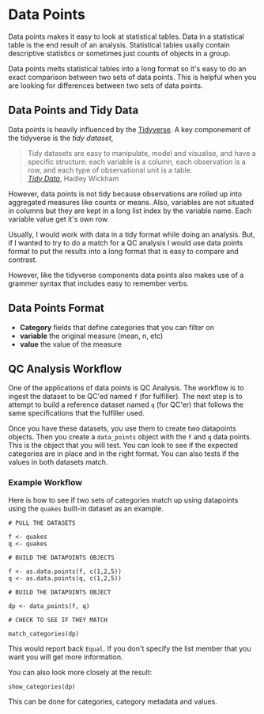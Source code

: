 # Data Points

Data points makes it easy to look at statistical tables. Data in
a statistical table is the end result of an analysis. Statistical
tables usally contain descriptive statistics or sometimes just counts
of objects in a group.

Data points melts statistical tables into a long format so it's
easy to do an exact comparison between two sets of data points. This
is helpful when you are looking for differences between two sets
of data points.

## Data Points and Tidy Data

Data points is heavily influenced by the [Tidyverse](https://github.com/tidyverse/tidyverse).
A key componement of the tidyverse is the *tidy dataset*,

>Tidy datasets are easy to manipulate, model and visualise, and have a specific structure: each variable is a column, each observation is a row, and each type of observational unit is a table.<br>
>[*Tidy Data*](http://vita.had.co.nz/papers/tidy-data.pdf), Hadley Wickham

However, data points is not tidy because observations are rolled up into aggregated
measures like counts or means. Also, variables are not situated in columns but they
are kept in a long list index by the variable name. Each variable value get it's
own row.

Usually, I would work with data in a tidy format while doing an analysis. But, if I wanted
to try to do a match for a QC analysis I would use data points format to put the results
into a long format that is easy to compare and contrast.

However, like the tidyverse components data points also makes use of a grammer
syntax that includes easy to remember verbs.

## Data Points Format

  - **Category** fields that define categories that you can filter on
  - **variable** the original measure (mean, n, etc)
  - **value** the value of the measure

## QC Analysis Workflow

One of the applications of data points is QC Analysis. The workflow is to ingest the 
dataset to be QC'ed named `f` (for fulfiller). The next step is to attempt to build a reference
dataset named `q` (for QC'er) that follows the same specifications that the fulfiller
used.

Once you have these datasets, you use them to create two datapoints objects. Then you 
create a `data_points` object with the `f` and `q` data points. This is the
object that you will test. You can look to see if the expected categories are in place
and in the right format. You can also tests if the values in both datasets match.

### Example Workflow

Here is how to see if two sets of categories match up using datapoints using the 
`quakes` built-in dataset as an example.

    # PULL THE DATASETS
    
    f <- quakes
    q <- quakes
    
    # BUILD THE DATAPOINTS OBJECTS
    
    f <- as.data.points(f, c(1,2,5))
    q <- as.data.points(q, c(1,2,5))
    
    # BUILD THE DATAPOINTS OBJECT
    
    dp <- data_points(f, q)
    
    # CHECK TO SEE IF THEY MATCH
    
    match_categories(dp)

This would report back `Equal`. If you don't specify the list member that you want you will
get more information.

You can also look more closely at the result:

    show_categories(dp)
    
This can be done for categories, category metadata and values.
  
